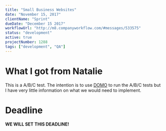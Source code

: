 ```yaml
---
title: "Small Business Websites"
date: "November 15, 2017"
clientName: "Sprint"
dueDate: "December 15 2017"
workflowUrl: "http://m8.companyworkflow.com/#messages/533575"
status: "development"
active: true
projectNumber: 1288
tags: ["development", "QA"]
---
```


# What I got from Natalie

This is a A/B/C test. The intention is to use [DOMO](https://www.domo.com/) to
run the A/B/C tests but I have very little information on what we would need to
implement.

# Deadline

**WE WILL SET THIS DEADLINE!**
